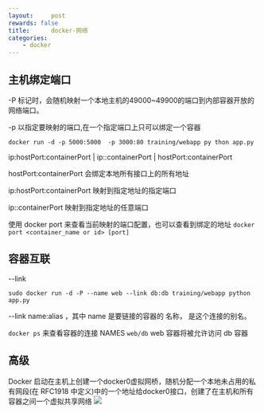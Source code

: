 ```yaml
---
layout:     post
rewards: false
title:      docker-网络
categories:
    - docker
---
```




## 主机绑定端口
-P 标记时，会随机映射一个本地主机的49000~49900的端口到内部容器开放的网络端口。

-p 以指定要映射的端口,在一个指定端口上只可以绑定一个容器
```
docker run -d -p 5000:5000  -p 3000:80 training/webapp py thon app.py
```
ip:hostPort:containerPort | ip::containerPort | hostPort:containerPort

hostPort:containerPort
会绑定本地所有接口上的所有地址

ip:hostPort:containerPort
映射到指定地址的指定端口

ip::containerPort
映射到指定地址的任意端口

使用 docker port 来查看当前映射的端口配置，也可以查看到绑定的地址
`docker port <container_name or id> [port]`

## 容器互联
--link
```
sudo docker run -d -P --name web --link db:db training/webapp python app.py
```
--link name:alias ，其中 name 是要链接的容器的 名称， 是这个连接的别名。

`docker ps` 来查看容器的连接 NAMES `web/db` web 容器将被允许访问 db 容器


## 高级
Docker 启动在主机上创建一个docker0虚拟网桥，随机分配一个本地未占用的私有网段(在 RFC1918 中定义)中的一个地址给docker0接口，创建了在主机和所有容器之间一个虚拟共享网络
![](https://tva3.sinaimg.cn/large/006tNbRwgy1fucixsptogj31dm1a0wm7.jpg)


